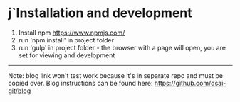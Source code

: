 # j`Installation and development

1. Install npm https://www.npmjs.com/
2. run 'npm install' in project folder
3. run 'gulp' in project folder - the browser with a page will open, you are set for viewing and development

---

Note: blog link won't test work because it's in separate repo and must be copied over. Blog instructions can be found here: https://github.com/dsai-git/blog
